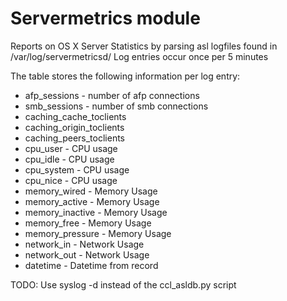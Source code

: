 Servermetrics module
==============

Reports on OS X Server Statistics by parsing asl logfiles found in /var/log/servermetricsd/
Log entries occur once per 5 minutes

The table stores the following information per log entry:

* afp_sessions - number of afp connections
* smb_sessions - number of smb connections
* caching_cache_toclients
* caching_origin_toclients
* caching_peers_toclients
* cpu_user - CPU usage
* cpu_idle - CPU usage
* cpu_system - CPU usage
* cpu_nice - CPU usage
* memory_wired - Memory Usage
* memory_active - Memory Usage
* memory_inactive - Memory Usage
* memory_free - Memory Usage
* memory_pressure - Memory Usage
* network_in - Network Usage
* network_out - Network Usage
* datetime - Datetime from record

TODO:
Use syslog -d instead of the ccl_asldb.py script